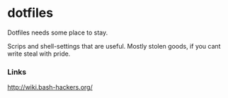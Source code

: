 # dotfiles
Dotfiles needs some place to stay.

Scrips and shell-settings that are useful. Mostly stolen goods, if you cant write steal with pride.

### Links ###
http://wiki.bash-hackers.org/
